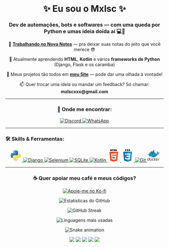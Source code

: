 <h1 align="center">✨ Eu sou o Mxlsc ✨</h1>
<h3 align="center">Dev de automações, bots e softwares — com uma queda por Python e umas ideia doida aí 💻🐍</h3>

<div align="center">
  <p>
    🚧 <a href="https://github.com/Mxlsc-XXX/NovaNotes.github.io" target="_blank"><strong>Trabalhando no Nova Notes</strong></a> — pra deixar suas notas do jeito que você merece 😎
  </p>
  <p>
    🌱 Atualmente aprendendo <strong>HTML</strong>, <strong>Kotlin</strong> e vários <strong>frameworks de Python</strong> (Django, Flask e os caramba)
  </p>
  <p>
    📂 Meus projetos tão todos em <a href="https://mxlsc-xxx.github.io/Mxlsc.github.io" target="_blank"><strong>meu Site</strong></a> — pode dar uma olhada à vontade!
  </p>
  <p>
    📫 Quer trocar uma ideia ou mandar um feedback? Só chamar: <strong>mxlscxxx@gmail.com</strong>
  </p>
</div>

---

<h3 align="center">📱 Onde me encontrar:</h3>
<p align="center">
  <a href="https://discordapp.com/users/586608984560238595" target="_blank">
    <img align="center" src="https://raw.githubusercontent.com/rahuldkjain/github-profile-readme-generator/master/src/images/icons/Social/discord.svg" alt="Discord" height="30" width="40" />
  </a>
  <a href="https://wa.me/+5513974140538" target="_blank">
    <img align="center" src="https://raw.githubusercontent.com/rahuldkjain/github-profile-readme-generator/master/src/images/icons/Social/whatsapp.svg" alt="WhatsApp" height="30" width="40" />
  </a>
</p>

---

<h3 align="left">🛠️ Skills & Ferramentas:</h3>
<p align="center">
  <a href="https://www.python.org" target="_blank" rel="noreferrer">
    <img src="https://raw.githubusercontent.com/devicons/devicon/master/icons/python/python-original.svg" alt="Python" width="40" height="40"/>
  </a>
  <a href="https://www.djangoproject.com/" target="_blank" rel="noreferrer">
    <img src="https://cdn.worldvectorlogo.com/logos/django.svg" alt="Django" width="40" height="40"/>
  </a>
  <a href="https://www.selenium.dev" target="_blank" rel="noreferrer">
    <img src="https://raw.githubusercontent.com/detain/svg-logos/780f25886640cef088af994181646db2f6b1a3f8/svg/selenium-logo.svg" alt="Selenium" width="40" height="40"/>
  </a>
  <a href="https://www.sqlite.org/" target="_blank" rel="noreferrer">
    <img src="https://www.vectorlogo.zone/logos/sqlite/sqlite-icon.svg" alt="SQLite" width="40" height="40"/>
  </a>
  <a href="https://kotlinlang.org" target="_blank" rel="noreferrer">
    <img src="https://www.vectorlogo.zone/logos/kotlinlang/kotlinlang-icon.svg" alt="Kotlin" width="40" height="40"/>
  </a>
  <a href="https://www.w3.org/html/" target="_blank" rel="noreferrer">
    <img src="https://raw.githubusercontent.com/devicons/devicon/master/icons/html5/html5-original-wordmark.svg" alt="HTML5" width="40" height="40"/>
  </a>
  <a href="https://www.w3schools.com/css/" target="_blank" rel="noreferrer">
    <img src="https://raw.githubusercontent.com/devicons/devicon/master/icons/css3/css3-original-wordmark.svg" alt="CSS3" width="40" height="40"/>
  </a>
  <a href="https://git-scm.com/" target="_blank" rel="noreferrer">
    <img src="https://www.vectorlogo.zone/logos/git-scm/git-scm-icon.svg" alt="Git" width="40" height="40"/>
  </a>
  <a href="https://www.docker.com/" target="_blank" rel="noreferrer">
    <img src="https://raw.githubusercontent.com/devicons/devicon/master/icons/docker/docker-original-wordmark.svg" alt="Docker" width="40" height="40"/>
  </a>
</p>

---

<h3 align="center"">☕ Quer apoiar meu café e meus códigos?</h3>
<p align="center">
  <a href="https://ko-fi.com/mxlscxxx" target="_blank">
    <img src="https://cdn.ko-fi.com/cdn/kofi3.png?v=3" height="50" width="210" alt="Apoie-me no Ko-fi" />
  </a>
</p>

<p align="center">
  <img src="https://github-readme-stats.vercel.app/api?username=Mxlsc-XXX&show_icons=true&theme=radical" alt="Estatísticas do GitHub"/>
</p>
<p align="center">
  <img src="https://github-readme-streak-stats.herokuapp.com/?user=Mxlsc-XXX&theme=radical" alt="GitHub Streak"/>
</p>
<p align="center">
  <img src="https://github-readme-stats.vercel.app/api/top-langs/?username=Mxlsc-XXX&layout=compact&theme=radical" alt="Linguagens mais usadas"/>
</p>

<p align="center">
  <img src="https://github.com/Mxlsc-XXX/Mxlsc-XXX/raw/output/github-contribution-grid-snake.svg" alt="Snake animation"/>
</p>

<p align="center">
  <img src="https://img.shields.io/badge/Python-3776AB?style=for-the-badge&logo=python&logoColor=white"/>
  <img src="https://img.shields.io/badge/HTML5-E34F26?style=for-the-badge&logo=html5&logoColor=white"/>
  <img src="https://img.shields.io/badge/Kotlin-0095D5?style=for-the-badge&logo=kotlin&logoColor=white"/>
  <img src="https://img.shields.io/badge/Selenium-43B02A?style=for-the-badge&logo=selenium&logoColor=white"/>
  <img src="https://img.shields.io/badge/Django-092E20?style=for-the-badge&logo=django&logoColor=white"/>
</p>
